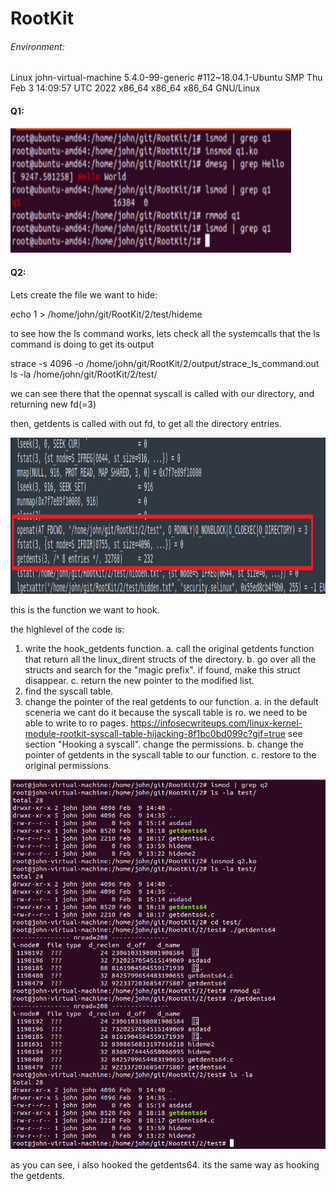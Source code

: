 # RootKit

###### Environment:
Linux john-virtual-machine 5.4.0-99-generic #112~18.04.1-Ubuntu SMP Thu Feb 3 14:09:57 UTC 2022 x86_64 x86_64 x86_64 GNU/Linux




#### Q1:	
<img src="https://github.com/roei502/RootKit/blob/main/1/img/q1.png" width="450" height="200">


#### Q2:	
Lets create the file we want to hide:

echo 1 > /home/john/git/RootKit/2/test/hideme

to see how the ls command works, lets check all the systemcalls that the ls command is doing to get its output

strace -s 4096 -o /home/john/git/RootKit/2/output/strace_ls_command.out ls -la /home/john/git/RootKit/2/test/

we can see there that the opennat syscall is called with our directory, and returning new fd(=3)

then, getdents is called with out fd, to get all the directory entries.

<img src="https://github.com/roei502/RootKit/blob/main/2/img/q2_strace.png" width="800" height="250">

this is the function we want to hook.

the highlevel of the code is:
1. write the hook_getdents function.
   a. call the original getdents function that return all the linux_dirent structs of the directory.
   b. go over all the structs and search for the "magic prefix". if found, make this struct disappear.
   c. return the new pointer to the modified list.
2. find the syscall table.
3. change the pointer of the real getdents to our function.
  a. in the default sceneria we cant do it because the syscall table is ro.
     we need to be able to write to ro pages.
     https://infosecwriteups.com/linux-kernel-module-rootkit-syscall-table-hijacking-8f1bc0bd099c?gif=true
     see section "Hooking a syscall".
     change the permissions.
  b. change the pointer of getdents in the syscall table to our function.
  c. restore to the original permissions.
  
<img src="https://github.com/roei502/RootKit/blob/main/2/img/q2_answer.png">

as you can see, i also hooked the getdents64. its the same way as hooking the getdents.
